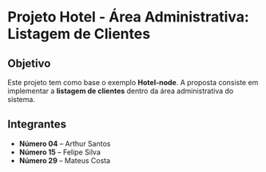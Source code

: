 # Projeto Hotel - Área Administrativa: Listagem de Clientes

## Objetivo
Este projeto tem como base o exemplo **Hotel-node**. A proposta consiste em implementar a **listagem de clientes** dentro da área administrativa do sistema.

## Integrantes

- **Número 04** – Arthur Santos  
- **Número 15** – Felipe Silva
- **Número 29** – Mateus Costa 
